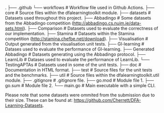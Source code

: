 .
├── .github
	└── workflows			# Workflow file used in Github Actions.
├── core        			# Source files within the dfalearningtoolkit module.
├── datasets    			# Datasets used throughout this project.
	├── Abbadingo   		# Some datasets from the Abbadingo competition (http://abbadingo.cs.nuim.ie/data-sets.html).
	├── Comparison    		# Datasets used to evaluate the correctness of our implementation.
	├── Stamina        		# Datasets within the Stamina competition (http://stamina.chefbe.net/download).
	├── Visualisation   	# Output generated from the visualisation unit tests. 
	├── GI-learning        	# Datases used to evaluate the performance of GI-learning.
	├── Generated Abbadingo	# Datasets generating using the Abbadingo protocol.
	├── LearnLib      		# Datases used to evaluate the performance of LearnLib.
	└── TestingAPTAs		# Datasets used in some of the unit tests. 
├── doc        				# Documentation in HTML format.
├── test        			# Source files for the unit tests and the benchmarks.
├── util        			# Source files within the dfalearningtoolkit.util module.
├── .gitignore				# .gitignore file.
├── go.mod      			# Module file 1.
├── go.sum      			# Module file 2.
└── main.go					# Main executable with a simple CLI.

Please note that some datasets were ommited from the submission due to their size.
These can be found at: https://github.com/Cherrett/DFA-Learning-Datasets.